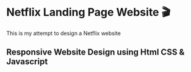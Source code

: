 # Netflix Landing Page Website :clapper:

This is my attempt to design a Netflix website

## Responsive Website Design using Html CSS & Javascript
